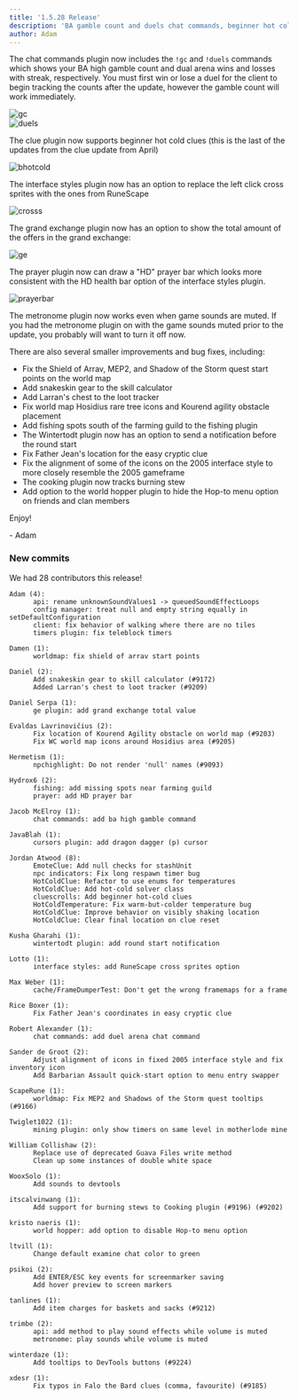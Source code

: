 ```yaml
---
title: '1.5.28 Release'
description: 'BA gamble count and duels chat commands, beginner hot cold clues, and 2010 cross sprites'
author: Adam
---
```


The chat commands plugin now includes the `!gc` and `!duels` commands which
shows your BA high gamble count and dual arena wins and losses with streak,
respectively. You must first win or lose a duel for the client to begin tracking
the counts after the update, however the gamble count will work immediately.

![gc](/img/blog/1.5.28-Release/gc.png)  
![duels](/img/blog/1.5.28-Release/duels.png)

The clue plugin now supports beginner hot cold clues (this is the last of the
updates from the clue update from April)

![bhotcold](/img/blog/1.5.28-Release/bhotcold.png)

The interface styles plugin now has an option to replace the left click cross
sprites with the ones from RuneScape

![crosss](/img/blog/1.5.28-Release/cross.gif)

The grand exchange plugin now has an option to show the total amount of the
offers in the grand exchange:

![ge](/img/blog/1.5.28-Release/ge.png)

The prayer plugin now can draw a "HD" prayer bar which looks more consistent
with the HD health bar option of the interface styles plugin.

![prayerbar](/img/blog/1.5.28-Release/prayerbar.png)

The metronome plugin now works even when game sounds are muted. If you had the
metronome plugin on with the game sounds muted prior to the update, you probably
will want to turn it off now.

There are also several smaller improvements and bug fixes, including:

- Fix the Shield of Arrav, MEP2, and Shadow of the Storm quest start points on the world map
- Add snakeskin gear to the skill calculator
- Add Larran's chest to the loot tracker
- Fix world map Hosidius rare tree icons and Kourend agility obstacle placement
- Add fishing spots south of the farming guild to the fishing plugin
- The Wintertodt plugin now has an option to send a notification before the
  round start
- Fix Father Jean's location for the easy cryptic clue
- Fix the alignment of some of the icons on the 2005 interface style to more
  closely resemble the 2005 gameframe
- The cooking plugin now tracks burning stew
- Add option to the world hopper plugin to hide the Hop-to menu option on
  friends and clan members

Enjoy!

\- Adam

### New commits

We had 28 contributors this release!

```
Adam (4):
      api: rename unknownSoundValues1 -> queuedSoundEffectLoops
      config manager: treat null and empty string equally in setDefaultConfiguration
      client: fix behavior of walking where there are no tiles
      timers plugin: fix teleblock timers

Damen (1):
      worldmap: fix shield of arrav start points

Daniel (2):
      Add snakeskin gear to skill calculator (#9172)
      Added Larran's chest to loot tracker (#9209)

Daniel Serpa (1):
      ge plugin: add grand exchange total value

Evaldas Lavrinovičius (2):
      Fix location of Kourend Agility obstacle on world map (#9203)
      Fix WC world map icons around Hosidius area (#9205)

Hermetism (1):
      npchighlight: Do not render 'null' names (#9093)

Hydrox6 (2):
      fishing: add missing spots near farming guild
      prayer: add HD prayer bar

Jacob McElroy (1):
      chat commands: add ba high gamble command

JavaBlah (1):
      cursors plugin: add dragon dagger (p) cursor

Jordan Atwood (8):
      EmoteClue: Add null checks for stashUnit
      npc indicators: Fix long respawn timer bug
      HotColdClue: Refactor to use enums for temperatures
      HotColdClue: Add hot-cold solver class
      cluescrolls: Add beginner hot-cold clues
      HotColdTemperature: Fix warm-but-colder temperature bug
      HotColdClue: Improve behavior on visibly shaking location
      HotColdClue: Clear final location on clue reset

Kusha Gharahi (1):
      wintertodt plugin: add round start notification

Lotto (1):
      interface styles: add RuneScape cross sprites option

Max Weber (1):
      cache/FrameDumperTest: Don't get the wrong framemaps for a frame

Rice Boxer (1):
      Fix Father Jean's coordinates in easy cryptic clue

Robert Alexander (1):
      chat commands: add duel arena chat command

Sander de Groot (2):
      Adjust alignment of icons in fixed 2005 interface style and fix inventory icon
      Add Barbarian Assault quick-start option to menu entry swapper

ScapeRune (1):
      worldmap: Fix MEP2 and Shadows of the Storm quest tooltips (#9166)

Twiglet1022 (1):
      mining plugin: only show timers on same level in motherlode mine

William Collishaw (2):
      Replace use of deprecated Guava Files write method
      Clean up some instances of double white space

WooxSolo (1):
      Add sounds to devtools

itscalvinwang (1):
      Add support for burning stews to Cooking plugin (#9196) (#9202)

kristo naeris (1):
      world hopper: add option to disable Hop-to menu option

ltvill (1):
      Change default examine chat color to green

psikoi (2):
      Add ENTER/ESC key events for screenmarker saving
      Add hover preview to screen markers

tanlines (1):
      Add item charges for baskets and sacks (#9212)

trimbe (2):
      api: add method to play sound effects while volume is muted
      metronome: play sounds while volume is muted

winterdaze (1):
      Add tooltips to DevTools buttons (#9224)

xdesr (1):
      Fix typos in Falo the Bard clues (comma, favourite) (#9185)
```
